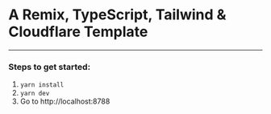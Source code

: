 # A Remix, TypeScript, Tailwind & Cloudflare Template
---
### Steps to get started:
1. `yarn install`
2. `yarn dev`
3. Go to http://localhost:8788
